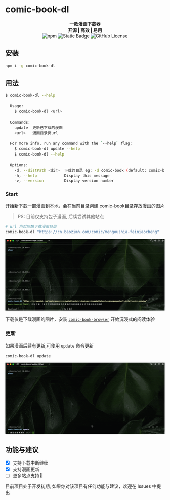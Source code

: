 # comic-book-dl

<!-- markdownlint-disable MD033 -->

<p align="center">
  <b>一款漫画下载器</b>
  <br>
  <b>开源 | 高效 | 易用</b>
  <br>
  <img src="https://img.shields.io/npm/v/comic-book-dl" alt="npm">
  <img src="https://img.shields.io/badge/PR-welcome-blue" alt="Static Badge">
  <img src="https://img.shields.io/github/license/gxr404/comic-book-dl" alt="GitHub License">
  <br>
</p>

## 安装

```bash
npm i -g comic-book-dl
```

## 用法

```bash
$ comic-book-dl --help

  Usage:
    $ comic-book-dl <url>

  Commands:
    update  更新已下载的漫画
    <url>   漫画目录页url

  For more info, run any command with the `--help` flag:
    $ comic-book-dl update --help
    $ comic-book-dl --help

  Options:
    -d, --distPath <dir>  下载的目录 eg: -d comic-book (default: comic-book)
    -h, --help            Display this message
    -v, --version         Display version number
```

### Start

开始新下载一部漫画到本地，会在当前目录创建 comic-book目录存放漫画的图片

> PS: 目前仅支持包子漫画, 后续尝试其他站点

```bash
# url 为对应想下载漫画目录
comic-book-dl "https://cn.baozimh.com/comic/mengoushia-feiniaocheng"
```

![example](./docs/example.gif)

下载仅是下载漫画的图片，安装 [`comic-book-browser`](https://github.com/gxr404/comic-book-browser) 开始沉浸式的阅读体验

### 更新

如果漫画后续有更新,可使用 `update` 命令更新

```bash
comic-book-dl update
```

![example_2](./docs/example_2.gif)

## 功能与建议

- [x] 支持下载中断继续
- [x] 支持漫画更新
- [ ] 更多站点支持🤔

目前项目处于开发初期, 如果你对该项目有任何功能与建议，欢迎在 Issues 中提出
